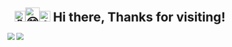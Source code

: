 <h1 align="center"><img src="https://fonts.gstatic.com/s/e/notoemoji/latest/1f44b/512.gif" alt="👋" width="24" height="24"><img src="https://fonts.gstatic.com/s/e/notoemoji/latest/1f601/512.gif" alt="😁" width="32" height="32"><img src="https://fonts.gstatic.com/s/e/notoemoji/latest/1f44d/512.gif" alt="👍" width="24" height="24"> Hi there, Thanks for visiting!</h1>
  
<p><img src="https://github-readme-stats.vercel.app/api?username=latgit&theme=monokai&show_icons=true&hide_border=false&count_private=true">
<img src="https://github-readme-streak-stats.herokuapp.com/?user=latgit&theme=monokai&hide_border=false"></p>
